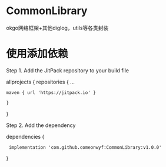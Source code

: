 # CommonLibrary
okgo网络框架+其他diglog，utils等各类封装

# 使用添加依赖
Step 1. Add the JitPack repository to your build file

allprojects {
    repositories {
	...
	
	maven { url 'https://jitpack.io' }
	
    }
}

Step 2. Add the dependency

dependencies {

     implementation 'com.github.comeonwyf:CommonLibrary:v1.0.0'
		
}
